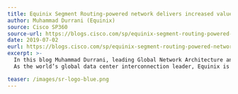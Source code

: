```yaml
---
title: Equinix Segment Routing-powered network delivers increased value to its customers
author: Muhammad Durrani (Equinix)
source: Cisco SP360
source-url: https://blogs.cisco.com/sp/equinix-segment-routing-powered-network-delivers-increased-value-to-its-customers
date: 2019-07-02
eurl: https://blogs.cisco.com/sp/equinix-segment-routing-powered-network-delivers-increased-value-to-its-customers
excerpt: >-
  In this blog Muhammad Durrani, leading Global Network Architecture and Engineering at Equinix, explains how SR builds value to their customers.
  As the world’s global data center interconnection leader, Equinix is constantly innovating on behalf of its customers to help them grow their businesses. At the core of the Equinix interconnection value proposition is a global network infrastructure that offers multiple network services to both Service Providers and Enterprises alike. To offer new and differentiated value-added services and to provide a second-to-none customer experience, Equinix is implementing Segment Routing in their next-generation network infrastructure.

teaser: /images/sr-logo-blue.png
---
```

